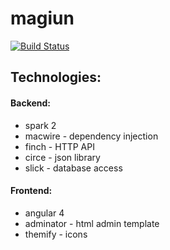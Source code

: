 # magiun

[![Build Status](https://travis-ci.org/Mihai238/magiun.svg?branch=master)](https://travis-ci.org/Mihai238/magiun)

## Technologies:

#### Backend:

* spark 2
* macwire - dependency injection
* finch - HTTP API
* circe - json library
* slick - database access

#### Frontend:

* angular 4
* adminator - html admin template
* themify - icons